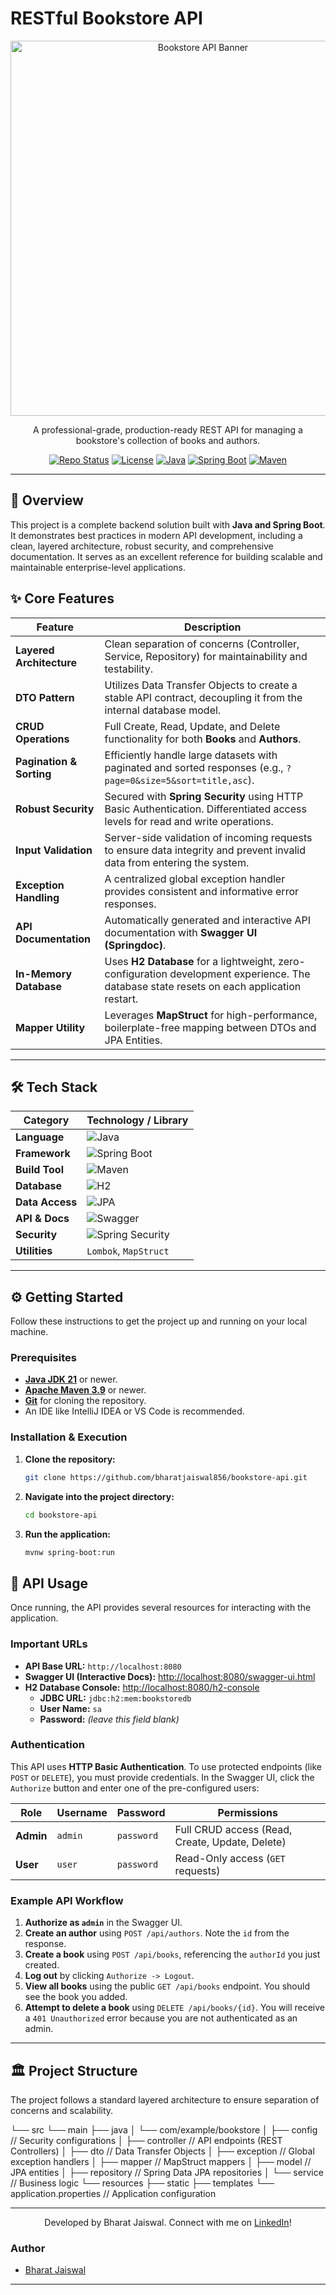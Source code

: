 # RESTful Bookstore API

<p align="center">
  <img src="https://user-images.githubusercontent.com/8323869/148679039-4b684803-3435-42c1-8451-91a5477c73a4.png" alt="Bookstore API Banner" width="600"/>
</p>

<p align="center">
  A professional-grade, production-ready REST API for managing a bookstore's collection of books and authors.
</p>

<p align="center">
    <a href="https://github.com/bharatjaiswal856/bookstore-api.git"><img alt="Repo Status" src="https://img.shields.io/badge/repo_status-active-green.svg"></a>
    <a href="#"><img alt="License" src="https://img.shields.io/badge/license-MIT-blue.svg"></a>
    <a href="https://www.java.com"><img alt="Java" src="https://img.shields.io/badge/Java-21-blue.svg?logo=openjdk"></a>
    <a href="https://spring.io/projects/spring-boot"><img alt="Spring Boot" src="https://img.shields.io/badge/Spring_Boot-3.2.0-brightgreen.svg?logo=spring"></a>
    <a href="https://maven.apache.org/"><img alt="Maven" src="https://img.shields.io/badge/build-maven-red.svg?logo=apachemaven"></a>
</p>

---

## 🚀 Overview

This project is a complete backend solution built with **Java and Spring Boot**. It demonstrates best practices in modern API development, including a clean, layered architecture, robust security, and comprehensive documentation. It serves as an excellent reference for building scalable and maintainable enterprise-level applications.

## ✨ Core Features

| Feature                  | Description                                                                                                                           |
| ------------------------ | ------------------------------------------------------------------------------------------------------------------------------------- |
| **Layered Architecture** | Clean separation of concerns (Controller, Service, Repository) for maintainability and testability.                                   |
| **DTO Pattern**          | Utilizes Data Transfer Objects to create a stable API contract, decoupling it from the internal database model.                         |
| **CRUD Operations**      | Full Create, Read, Update, and Delete functionality for both **Books** and **Authors**.                                                 |
| **Pagination & Sorting** | Efficiently handle large datasets with paginated and sorted responses (e.g., `?page=0&size=5&sort=title,asc`).                          |
| **Robust Security**      | Secured with **Spring Security** using HTTP Basic Authentication. Differentiated access levels for read and write operations.         |
| **Input Validation**     | Server-side validation of incoming requests to ensure data integrity and prevent invalid data from entering the system.                 |
| **Exception Handling**   | A centralized global exception handler provides consistent and informative error responses.                                           |
| **API Documentation**    | Automatically generated and interactive API documentation with **Swagger UI (Springdoc)**.                                            |
| **In-Memory Database**   | Uses **H2 Database** for a lightweight, zero-configuration development experience. The database state resets on each application restart. |
| **Mapper Utility**       | Leverages **MapStruct** for high-performance, boilerplate-free mapping between DTOs and JPA Entities.                                 |

---

## 🛠️ Tech Stack

| Category         | Technology / Library                                                                                   |
| ---------------- | ------------------------------------------------------------------------------------------------------ |
| **Language**     | <img alt="Java" src="https://img.shields.io/badge/Java-21-blue.svg?logo=openjdk">                    |
| **Framework**    | <img alt="Spring Boot" src="https://img.shields.io/badge/Spring_Boot-3.2.0-brightgreen.svg?logo=spring"> |
| **Build Tool**   | <img alt="Maven" src="https://img.shields.io/badge/Maven-3.9-red.svg?logo=apachemaven">              |
| **Database**     | <img alt="H2" src="https://img.shields.io/badge/H2_Database-2.2.224-orange.svg">                     |
| **Data Access**  | <img alt="JPA" src="https://img.shields.io/badge/Spring_Data_JPA-gray.svg?logo=spring">               |
| **API & Docs**   | <img alt="Swagger" src="https://img.shields.io/badge/Swagger_UI-2.3.0-85EA2D.svg?logo=swagger">     |
| **Security**     | <img alt="Spring Security" src="https://img.shields.io/badge/Spring_Security-6.2-blue.svg?logo=spring">|
| **Utilities**    | `Lombok`, `MapStruct`                                                                                  |

---

## ⚙️ Getting Started

Follow these instructions to get the project up and running on your local machine.

### Prerequisites

- [**Java JDK 21**](https://www.oracle.com/java/technologies/downloads/#java21) or newer.
- [**Apache Maven 3.9**](https://maven.apache.org/download.cgi) or newer.
- [**Git**](https://git-scm.com/downloads) for cloning the repository.
- An IDE like IntelliJ IDEA or VS Code is recommended.

### Installation & Execution

1. **Clone the repository:**
   ```bash
   git clone https://github.com/bharatjaiswal856/bookstore-api.git
   
2. **Navigate into the project directory:**
   ```bash
   cd bookstore-api
3. **Run the application:**
   ```bash
   mvnw spring-boot:run

## 🚀 API Usage

Once running, the API provides several resources for interacting with the application.

### Important URLs

- **API Base URL:** `http://localhost:8080`
- **Swagger UI (Interactive Docs):** [http://localhost:8080/swagger-ui.html](http://localhost:8080/swagger-ui.html)
- **H2 Database Console:** [http://localhost:8080/h2-console](http://localhost:8080/h2-console)
    - **JDBC URL:** `jdbc:h2:mem:bookstoredb`
    - **User Name:** `sa`
    - **Password:** *(leave this field blank)*

### Authentication

This API uses **HTTP Basic Authentication**.
To use protected endpoints (like `POST` or `DELETE`), you must provide credentials. In the Swagger UI, click the `Authorize` button and enter one of the pre-configured users:

| Role        | Username    | Password    | Permissions                            |
| ----------- | ----------- | ----------- | -------------------------------------- |
| **Admin**   | `admin`     | `password`  | Full CRUD access (Read, Create, Update, Delete) |
| **User**    | `user`      | `password`  | Read-Only access (`GET` requests)      |


### Example API Workflow

1. **Authorize as `admin`** in the Swagger UI.
2. **Create an author** using `POST /api/authors`. Note the `id` from the response.
3. **Create a book** using `POST /api/books`, referencing the `authorId` you just created.
4. **Log out** by clicking `Authorize -> Logout`.
5. **View all books** using the public `GET /api/books` endpoint. You should see the book you added.
6. **Attempt to delete a book** using `DELETE /api/books/{id}`. You will receive a `401 Unauthorized` error because you are not authenticated as an admin.

---

## 🏛️ Project Structure

The project follows a standard layered architecture to ensure separation of concerns and scalability.

└── src
└── main
├── java
│ └── com/example/bookstore
│ ├── config // Security configurations
│ ├── controller // API endpoints (REST Controllers)
│ ├── dto // Data Transfer Objects
│ ├── exception // Global exception handlers
│ ├── mapper // MapStruct mappers
│ ├── model // JPA entities
│ ├── repository // Spring Data JPA repositories
│ └── service // Business logic
└── resources
├── static
├── templates
└── application.properties // Application configuration


<hr>

<p align="center">
  Developed by Bharat Jaiswal. Connect with me on <a href="https://www.linkedin.com/in/bharatjaiswal856/">LinkedIn</a>!
</p>

### Author

* [Bharat Jaiswal](https://github.com/bharatjaiswal856/bookstore-api)

-----